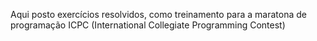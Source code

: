 Aqui posto exercícios resolvidos, como treinamento para a maratona de programação ICPC (International Collegiate Programming Contest)
